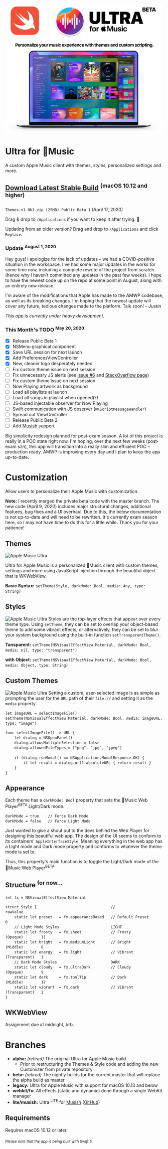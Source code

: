![Apple Music Ultra](Media/Cover.jpg)

# Ultra for Music
A custom Apple Music client with themes, styles, personalized settings and more.

## [Download Latest Stable Build](https://github.com/revblaze/AppleMusicUltra/releases/download/v1.0-beta.1/Themes-v1.0b1.zip) <sup>(macOS 10.12 and higher)</sup>
`Themes-v1.0b1.zip (25MB) Public Beta 1` (April 17, 2020)

Drag & drop to `/Applications` if you want to keep it after trying. 🤗

Updating from an older version? Drag and drop to `/Applications` and click `Replace`.

### Update <sup>August 1, 2020</sup>
Hey guys! I apologize for the lack of updates – we had a COVID-positive situation in the workspace. I've had some major updates in the works for some time now, including a complete rewrite of the project from scratch (hence why I haven't committed any updates in the past few weeks). I hope to have the newest code up on the repo at some point in August, along with an entirely new release.

I'm aware of the modifications that Apple has made to the AMWP codebase, as well as its breaking changes. I'm hoping that the newest update will cover any future, tedious changes made to the platform. Talk soon! – <i>Justin</i>

<i>This app is currently under heavy development.</i>

### This Month's TODO <sup>May 20, 2020</sup>
 - [x] Release Public Beta 1
 - [x] NSMenu graphical component
 - [x] Save URL session for next launch
 - [x] Add PreferencesViewController
 - [x] New, cleaner logo desperately needed
 - [ ] Fix custom theme issue on next session
 - [ ] Fix unnecessary JS alerts (see <a href="https://github.com/revblaze/AppleMusicUltra/issues/6">issue #6</a> and <a href="https://stackoverflow.com/questions/61279117/force-silence-js-alerts-by-title-value-with-wkwebview">StackOverflow page</a>)
 - [ ] Fix custom theme issue on next session
 - [ ] Now Playing artwork as background
 - [ ] Load all playlists at launch
 - [ ] Load all songs in playlist when opened(?)
 - [ ] JS-based injectable observer for Now Playing
 - [ ] Swift communication with JS observer (`WKScriptMessageHandler`)
 - [ ] Spread out ViewController
 - [ ] Release Public Beta 2
 - [ ] Add <a href="https://github.com/Musish/Musish">Musish</a> support
 
Big simplicity redesign planned for post-exam season. A lot of this project is really in a POC state right now. I'm hoping, over the next few weeks (post-exam szn), this app will transition into a really slim and efficient POC – production ready. AMWP is improving every day and I plan to keep the app up-to-date.

# Customization
Allow users to personalize their Apple Music with customization.

**Note:** I recently merged the private beta code with the master branch. The new code (April 9, 2020) includes major structural changes, additional features, bug fixes and a UI overhaul. Due to this, the below documentation is not up-to-date and will need to be rewritten. It's currently exam season here, so I may not have time to do this for a little while. Thank you for your patience!

## Themes
![Apple Music Ultra](Media/Themes.gif)

Ultra for Apple Music is a personalized Music client with custom themes, settings and more using JavaScript injection through the beautiful object that is WKWebView.

**Basic Syntax:** `setTheme(Style, darkMode: Bool, media: Any, type: String)`

## Styles
![Apple Music Ultra](Media/Styles.gif)
Styles are the top-layer effects that appear over every theme type. Using `setTheme`, they can be set to overlap your object-based theme to add some vibrant effects; or alternatively, they can be set to blur your system background using the built-in function `setTransparentTheme()`.

**Tansparent:** `setTheme(NSVisualEffectView.Material, darkMode: Bool, media: nil, type: "transparent")`

**with Object:** `setTheme(NSVisualEffectView.Material, darkMode: Bool, media: Object, type: String)`

## Custom Themes
![Apple Music Ultra](Media/Custom.gif)
Setting a custom, user-selected image is as simple as prompting the user for the `URL` path of their `file://` and setting it as the `media` property.

```
let imageURL = selectImageFile()
setTheme(NSVisualEffectView.Material, darkMode: Bool, media: imageURL, type: "image")
```
```
func selectImageFile() -> URL {
    let dialog = NSOpenPanel()
    dialog.allowsMultipleSelection = false
    dialog.allowedFileTypes = ["png", "jpg", "jpeg"]
    
    if (dialog.runModal() == NSApplication.ModalResponse.OK) {
        if let result = dialog.url?.absoluteURL { return result }
    }
}
```

## Appearance
Each theme has a `darkMode: Bool` property that sets the Music Web Player<sup>BETA</sup> Light/Dark mode.
```
darkMode = true    // Force Dark Mode
darkMode = false   // Force Light Mode
```

Just wanted to give a shout out to the devs behind the Web Player for designing this beautiful web app. The design of the UI seems to conform to its containers' `AppleInterfaceStyle`. Meaning everything in the web app has a Light mode and Dark mode property and conforms to whatever the theme mode is set to.

Thus, this property's main function is to toggle the Light/Dark mode of the Music Web Player<sup>BETA</sup>

## Structure <sup>for now...</sup>
`let fx = NSVisualEffectView.Material`
```
struct Style {                                 //                          rawValue
    static let preset   = fx.appearanceBased   // Default Preset               0
    // Light Mode Styles                       LIGHT
    static let frosty   = fx.sheet             // Frosty       (Opaque)        11
    static let bright   = fx.mediumLight       // Bright       (Middle)        8
    static let energy   = fx.light             // Vibrant      (Transparent)   1
    // Dark Mode Styles                        DARK
    static let cloudy   = fx.ultraDark         // Cloudy       (Opaque)        9
    static let dark     = fx.toolTip           // Dark         (Middle)        17
    static let vibrant  = fx.dark              // Vibrant      (Transparent)   2
}
```

## WKWebView
Assignment due at midnight, brb.

# Branches

 - ~~**alpha:**~~ *(retired)* The original Ultra for Apple Music build
     - Prior to restructuring the Themes & Style code and adding the new Customizer from private repository
 - ~~**beta:**~~ *(retired)* The nightly builds for the current master that will replace the alpha build as master
 - **legacy:** Ultra for Apple Music with support for macOS 10.13 and below
 - **webkit/fx:** All effects (static and dynamic) done through a single WebKit manager
 - **lite/musish:** Ultra <sup>LITE</sup> for <a href="https://musi.sh/">Musish</a> (<a href="https://github.com/Musish/Musish">GitHub</a>)


## Requirements
Requires macOS 10.12 or later.

<sub><i>Please note that the app is being built with Swift 5</i></sub>

